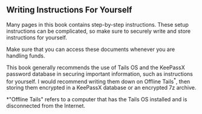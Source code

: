 ## Writing Instructions For Yourself

Many pages in this book contains step-by-step instructions. These setup instructions can be complicated, so make sure to securely write and store instructions for yourself.

Make sure that you can access these documents whenever you are handling funds.

This book generally recommends the use of Tails OS and the KeePassX password database in securing important information, such as instructions for yourself. I would recommend writing them down on Offline Tails<sup>*</sup>, then storing them encrypted in a KeePassX database or an encrypted 7z archive.

*"Offline Tails" refers to a computer that has the Tails OS installed and is disconnected from the Internet.